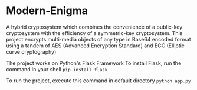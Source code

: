 # Modern-Enigma
A hybrid cryptosystem which combines the convenience of a public-key cryptosystem with the efficiency of a symmetric-key cryptosystem. 
This project encrypts multi-media objects of any type in Base64 encoded format using a tandem of AES (Advanced Encryption Standard) and ECC (Elliptic curve cryptography)

The project works on Python's Flask Framework
To install Flask, run the command in your shell
`pip install flask`

To run the project, execute this command in default directory
`python app.py`

